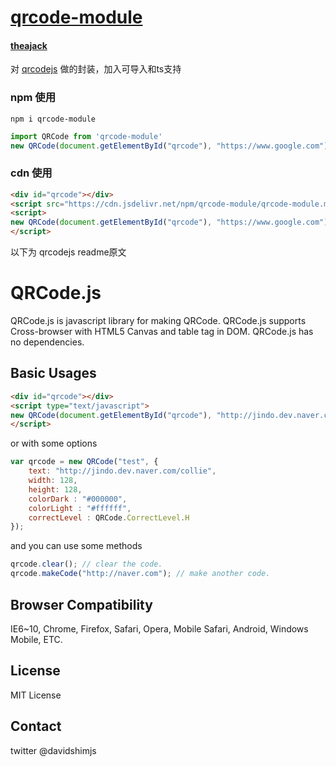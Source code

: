 # [qrcode-module](https://github.com/theajack/qrcode)

#### [theajack](https://www.theajack.com/)

对 [qrcodejs](https://www.npmjs.com/package/qrcodejs) 做的封装，加入可导入和ts支持

### npm 使用
```
npm i qrcode-module
```

```js
import QRCode from 'qrcode-module'
new QRCode(document.getElementById("qrcode"), "https://www.google.com");
```

### cdn 使用

```html
<div id="qrcode"></div>
<script src="https://cdn.jsdelivr.net/npm/qrcode-module/qrcode-module.min.js"></script>
<script>
new QRCode(document.getElementById("qrcode"), "https://www.google.com");
</script>
```


以下为 qrcodejs readme原文

# QRCode.js
QRCode.js is javascript library for making QRCode. QRCode.js supports Cross-browser with HTML5 Canvas and table tag in DOM.
QRCode.js has no dependencies.

## Basic Usages
```html
<div id="qrcode"></div>
<script type="text/javascript">
new QRCode(document.getElementById("qrcode"), "http://jindo.dev.naver.com/collie");
</script>
```

or with some options

```js
var qrcode = new QRCode("test", {
	text: "http://jindo.dev.naver.com/collie",
	width: 128,
	height: 128,
	colorDark : "#000000",
	colorLight : "#ffffff",
	correctLevel : QRCode.CorrectLevel.H
});
```

and you can use some methods

```js
qrcode.clear(); // clear the code.
qrcode.makeCode("http://naver.com"); // make another code.
```

## Browser Compatibility
IE6~10, Chrome, Firefox, Safari, Opera, Mobile Safari, Android, Windows Mobile, ETC.

## License
MIT License

## Contact
twitter @davidshimjs

